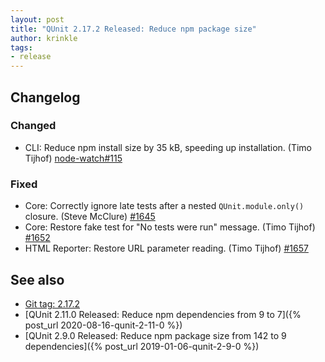 ```yaml
---
layout: post
title: "QUnit 2.17.2 Released: Reduce npm package size"
author: krinkle
tags:
- release
---
```


## Changelog

### Changed

* CLI: Reduce npm install size by 35 kB, speeding up installation. (Timo Tijhof) [node-watch#115](https://github.com/yuanchuan/node-watch/pull/115)

### Fixed

* Core: Correctly ignore late tests after a nested `QUnit.module.only()` closure. (Steve McClure) [#1645](https://github.com/qunitjs/qunit/issues/1645)
* Core: Restore fake test for "No tests were run" message. (Timo Tijhof) [#1652](https://github.com/qunitjs/qunit/pull/1652)
* HTML Reporter: Restore URL parameter reading. (Timo Tijhof) [#1657](https://github.com/qunitjs/qunit/issues/1657)

## See also

* [Git tag: 2.17.2](https://github.com/qunitjs/qunit/releases/tag/2.17.2)
* [QUnit 2.11.0 Released: Reduce npm dependencies from 9 to 7]({% post_url 2020-08-16-qunit-2-11-0 %})
* [QUnit 2.9.0 Released: Reduce npm package size from 142 to 9 dependencies]({% post_url 2019-01-06-qunit-2-9-0 %})
